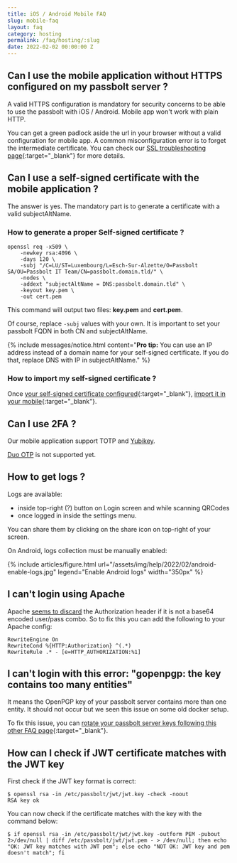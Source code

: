 ```yaml
---
title: iOS / Android Mobile FAQ
slug: mobile-faq
layout: faq
category: hosting
permalink: /faq/hosting/:slug
date: 2022-02-02 00:00:00 Z
---
```


## Can I use the mobile application without HTTPS configured on my passbolt server ?

A valid HTTPS configuration is mandatory for security concerns to be able to use the passbolt with iOS / Android. Mobile app won't work with plain HTTP.

You can get a green padlock aside the url in your browser without a valid configuration for mobile app. A common misconfiguration error is to forget the intermediate certificate. You can check our [SSL troubleshooting page](/faq/hosting/troubleshoot-ssl){:target="_blank"} for more details.


## Can I use a self-signed certificate with the mobile application ?

The answer is yes. The mandatory part is to generate a certificate with a valid subjectAltName.

### How to generate a proper Self-signed certificate ?

```
openssl req -x509 \
    -newkey rsa:4096 \
    -days 120 \
    -subj "/C=LU/ST=Luxembourg/L=Esch-Sur-Alzette/O=Passbolt SA/OU=Passbolt IT Team/CN=passbolt.domain.tld/" \
    -nodes \
    -addext "subjectAltName = DNS:passbolt.domain.tld" \
    -keyout key.pem \
    -out cert.pem
```

This command will output two files: **key.pem** and **cert.pem**.

Of course, replace `-subj` values with your own. It is important to set your passbolt FQDN in both CN and subjectAltName.

{% include messages/notice.html
    content="<b>Pro tip:</b> You can use an IP address instead of a domain name for your self-signed certificate.
    If you do that, replace DNS with IP in subjectAltName."
%}

### How to import my self-signed certificate ?

Once [your self-signed certificate configured](/configure/https/){:target="_blank"}, [import it in your mobile](/faq/hosting/how-to-import-ssl-certificate-on-mobile){:target="_blank"}.

## Can I use 2FA ?

Our mobile application support TOTP and [Yubikey](/configure/mfa/yubikey.html).

[Duo OTP](configure/mfa/duo) is not supported yet.

## How to get logs ?

Logs are available:

  * inside top-right (?) button on Login screen and while scanning QRCodes
  * once logged in inside the settings menu.

You can share them by clicking on the share icon on top-right of your screen.

On Android, logs collection must be manually enabled:

{% include articles/figure.html 
    url="/assets/img/help/2022/02/android-enable-logs.jpg"
    legend="Enable Android logs" 
    width="350px"
%}

## I can't login using Apache

Apache [seems to discard](https://github.com/tymondesigns/jwt-auth/wiki/Authentication) the Authorization header if it is not a base64 encoded user/pass combo. So to fix this you can add the following to your Apache config:

```
RewriteEngine On
RewriteCond %{HTTP:Authorization} ^(.*)
RewriteRule .* - [e=HTTP_AUTHORIZATION:%1]
```

## I can't login with this error: "gopenpgp: the key contains too many entities"

It means the OpenPGP key of your passbolt server contains more than one entity. It should not occur but we seen this issue on some old docker setup.

To fix this issue, you can [rotate your passbolt server keys following this other FAQ page](/faq/hosting/how-to-rotate-server-gpg-keys){:target="_blank"}.

## How can I check if JWT certificate matches with the JWT key

First check if the JWT key format is correct:

```
$ openssl rsa -in /etc/passbolt/jwt/jwt.key -check -noout
RSA key ok
```

You can now check if the certificate matches with the key with the command below:

```
$ if openssl rsa -in /etc/passbolt/jwt/jwt.key -outform PEM -pubout 2>/dev/null | diff /etc/passbolt/jwt/jwt.pem - > /dev/null; then echo "OK: JWT key matches with JWT pem"; else echo "NOT OK: JWT key and pem doesn't match"; fi
```